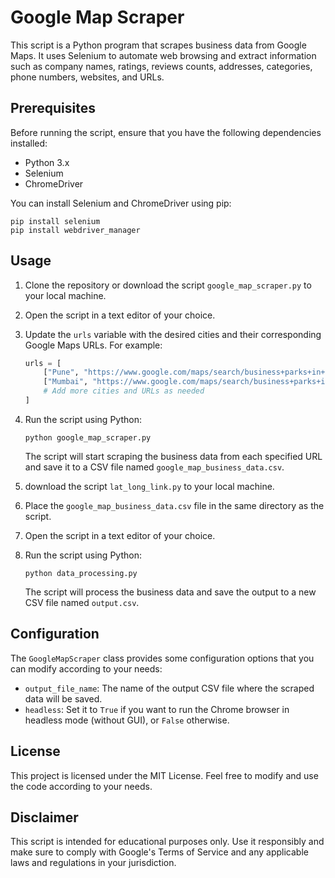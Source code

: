 # Google Map Scraper

This script is a Python program that scrapes business data from Google Maps. It uses Selenium to automate web browsing and extract information such as company names, ratings, reviews counts, addresses, categories, phone numbers, websites, and URLs.

## Prerequisites

Before running the script, ensure that you have the following dependencies installed:

- Python 3.x
- Selenium
- ChromeDriver

You can install Selenium and ChromeDriver using pip:

```shell
pip install selenium
pip install webdriver_manager
```

## Usage

1. Clone the repository or download the script `google_map_scraper.py` to your local machine.

2. Open the script in a text editor of your choice.

3. Update the `urls` variable with the desired cities and their corresponding Google Maps URLs. For example:

   ```python
   urls = [
       ["Pune", "https://www.google.com/maps/search/business+parks+in+pune/..."],
       ["Mumbai", "https://www.google.com/maps/search/business+parks+in+Mumbai/..."],
       # Add more cities and URLs as needed
   ]
   ```

4. Run the script using Python:

   ```shell
   python google_map_scraper.py
   ```

   The script will start scraping the business data from each specified URL and save it to a CSV file named `google_map_business_data.csv`.
5. download the script `lat_long_link.py` to your local machine.

6. Place the `google_map_business_data.csv` file in the same directory as the script.

3. Open the script in a text editor of your choice.

4. Run the script using Python:

   ```shell
   python data_processing.py
   ```

   The script will process the business data and save the output to a new CSV file named `output.csv`.

## Configuration

The `GoogleMapScraper` class provides some configuration options that you can modify according to your needs:

- `output_file_name`: The name of the output CSV file where the scraped data will be saved.
- `headless`: Set it to `True` if you want to run the Chrome browser in headless mode (without GUI), or `False` otherwise.

## License

This project is licensed under the MIT License. Feel free to modify and use the code according to your needs.

## Disclaimer

This script is intended for educational purposes only. Use it responsibly and make sure to comply with Google's Terms of Service and any applicable laws and regulations in your jurisdiction.
